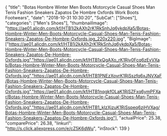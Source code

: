 {
	"title": "Botas Hombre Winter Men Boots Motorcycle Casual Shoes Man Tenis Fashion Sneakers Zapatos De Hombre Oxfords Work Boots Footwears",
	"date": "2018-10-31 10:30:20",
	"SubCat": ["Shoes"],
	"categories": ["Men's Shoes"],
	"thumbnailImage": "https://ae01.alicdn.com/kf/HTB1i2kAXh2rK1RkSnhJq6ykdpXa5/Botas-Hombre-Winter-Men-Boots-Motorcycle-Casual-Shoes-Man-Tenis-Fashion-Sneakers-Zapatos-De-Hombre-Oxfords.jpg_220x220.jpg",
	"BigImage": ["https://ae01.alicdn.com/kf/HTB1i2kAXh2rK1RkSnhJq6ykdpXa5/Botas-Hombre-Winter-Men-Boots-Motorcycle-Casual-Shoes-Man-Tenis-Fashion-Sneakers-Zapatos-De-Hombre-Oxfords.jpg","https://ae01.alicdn.com/kf/HTB1xQgAXo_rK1Rjy0Fcq6zEvVXab/Botas-Hombre-Winter-Men-Boots-Motorcycle-Casual-Shoes-Man-Tenis-Fashion-Sneakers-Zapatos-De-Hombre-Oxfords.jpg","https://ae01.alicdn.com/kf/HTB1PNEzXovrK1RjSszfq6xJNVXaF/Botas-Hombre-Winter-Men-Boots-Motorcycle-Casual-Shoes-Man-Tenis-Fashion-Sneakers-Zapatos-De-Hombre-Oxfords.jpg","https://ae01.alicdn.com/kf/HTB1nqgkfOLaK1RjSZFxq6ymPFXar/Botas-Hombre-Winter-Men-Boots-Motorcycle-Casual-Shoes-Man-Tenis-Fashion-Sneakers-Zapatos-De-Hombre-Oxfords.jpg","https://ae01.alicdn.com/kf/HTB1_kIzXjzuK1RjSspeq6ziHVXag/Botas-Hombre-Winter-Men-Boots-Motorcycle-Casual-Shoes-Man-Tenis-Fashion-Sneakers-Zapatos-De-Hombre-Oxfords.jpg"],
	"actualPrice": 25.38,
	"comparePrice": 26.38,
	"linkurl": "http://s.click.aliexpress.com/e/cZ5K6dWu",
	"inStock": 139
}
